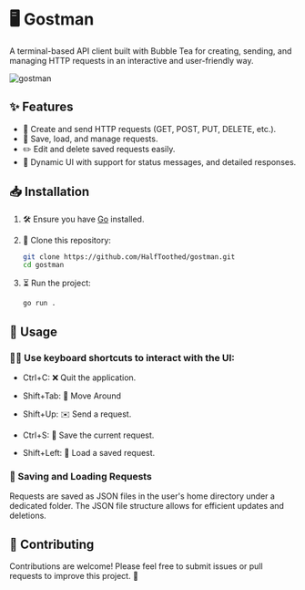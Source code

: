# 🖥️ Gostman

A terminal-based API client built with Bubble Tea for creating, sending, and managing HTTP requests in an interactive and user-friendly way.

![gostman](https://github.com/user-attachments/assets/98ad0be6-479e-432f-8794-bd495a401872)

## ✨ Features

- 📝 Create and send HTTP requests (GET, POST, PUT, DELETE, etc.).
- 💾 Save, load, and manage requests.
- ✏️ Edit and delete saved requests easily.
- 🎨 Dynamic UI with support for status messages, and detailed responses.

## 📥 Installation 

1. 🛠️ Ensure you have [Go](https://go.dev/) installed.
2. 📂 Clone this repository:
   ```bash
   git clone https://github.com/HalfToothed/gostman.git
   cd gostman
   ```

3. ⏳ Run the project:
    ```bash
    go run .
    ```

## 🚀 Usage 

### 🧑‍💻 Use keyboard shortcuts to interact with the UI:

- Ctrl+C: ❌ Quit the application.

- Shift+Tab: 🔄 Move Around

- Shift+Up: ✉️ Send a request.

- Ctrl+S: 💾 Save the current request.

- Shift+Left: 📂 Load a saved request.

### 💾 Saving and Loading Requests 

Requests are saved as JSON files in the user's home directory under a dedicated folder. The JSON file structure allows for efficient updates and deletions.

## 🤝 Contributing

Contributions are welcome! Please feel free to submit issues or pull requests to improve this project. 🙌
